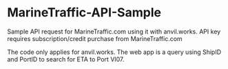 # MarineTraffic-API-Sample
Sample API request for MarineTraffic.com using it with anvil.works. API key requires subscription/credit purchase from MarineTraffic.com

The code only applies for anvil.works. The web app is a query using ShipID and PortID to search for ETA to Port VI07. 





